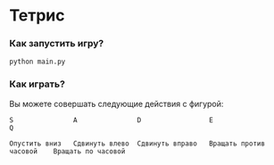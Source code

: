 # Тетрис

### Как запустить игру?
```python main.py```

### Как играть? 

Вы можете совершать следующие действия с фигурой:


    S               A               D                 E                         Q
    
    Опустить вниз   Сдвинуть влево  Сдвинуть вправо   Вращать против часовой    Вращать по часовой
